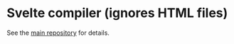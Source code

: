 # Svelte compiler (ignores HTML files)

See the [main repository](https://github.com/meteor-svelte/meteor-svelte) for details.
